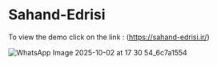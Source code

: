 # Sahand-Edrisi

To view the demo click on the link : (https://sahand-edrisi.ir/)


![WhatsApp Image 2025-10-02 at 17 30 54_6c7a1554](https://github.com/user-attachments/assets/0161fbbc-afeb-44e8-a60d-b77df9e760a9)

 
 
